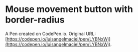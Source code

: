 # Mouse movement button with border-radius

A Pen created on CodePen.io. Original URL: [https://codepen.io/luisangelmaciel/pen/LYBNxWj](https://codepen.io/luisangelmaciel/pen/LYBNxWj).

